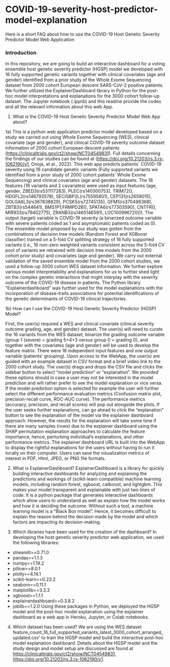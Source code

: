 # COVID-19-severity-host-predictor-model-explanation
Here is a short FAQ about how to use the COVID-19 Host Genetic Severity Predictor Model Web Application

### Introduction 

In this repository, we are going to build an interactive dashboard for a voting ensemble host genetic severity predictor (HGSP) model we developed with 16 fully supported genetic variants together with clinical covariates (age and gender) identified from a prior study of the Whole Exome Sequencing dataset from 2000 cohort European descent SARS-CoV-2 positive patients. We further utilized the ExplainerDashboard library in Python for the post-hoc model interpretations and explanations for the 3000 cohort follow-up dataset. The Jupyter notebook (.ipynb) and this readme provide the codes and all the relevant information about this web App.

1) What is the COVID-19 Host Genetic Severity Predictor Model Web App about?

1a) This is a python web application predictor model developed based on a study we carried out using Whole Exome Sequencing (WES), clinical covariate (age and gender), and clinical COVID-19 severity outcome dataset information of 2000 cohort European descent patients (https://clinicaltrials.gov/ct2/show/NCT04549831). Full details concerning the findings of our studies can be found at (https://doi.org/10.21203/rs.3.rs-1062190/v1, Onoja, et al., 2022). 
This web app predicts patients' COVID-19 severity using 16 candidate genetic variants (Fully supported variants we identified from a prior study of 2000 cohort patients' Whole Exome Sequencing) and clinical covariates (age and gender) datasets. The 18 features (16 variants and 2 covariates) were used as input features (age, gender, ZBED3(rs531117283), PLEC(rs140300753), TRIM72(), HDGFL2(rs146793578), SECISBP2L(rs75595801), CEP131(rs2659015), GOLGA6L3(rs367838829), PCSK5(rs72745135), GFM1(rs370496368), ZBTB3(rs544641), BMS1P1;FRMPD2B(), SPATA6(rs77303590), CNTFR(), MIR933(rs79402775), ZRANB3(rs1465146591), LOC100996720()). 
The output (target) variable is COVID-19 severity (a binarized outcome variable with severe patients coded as 1 and asymptomatic patients coded as 0).
The ensemble model proposed by our study was gotten from the combinations of decision tree models (Random Forest and XGBoost classifier) trained on a 5-fold CV splitting strategy of 16 fully supported variants (i.e., 16 non-zero weighted variants consistent across the 5-fold CV pool of variants we retrained with decision tree models from the 2000 cohort prior study) and covariates (age and gender). We carry out external validation of the saved ensemble model from the 2000 cohort studies, we used a follow-up 3000 cohort WES dataset information. We further explore various model interpretability and explanations for us to further shed light on the complex genetic interactions that might interplay with the severity outcome of the COVID-19 disease in patients. The Python library “Explainerdashboard” was further used for the model explanations with the incorporation of disease-traits associations for potential identifications of the genetic determinants of COVID-19 clinical trajectories.  

1b) How can I use the COVID-19 Host Genetic Severity Predictor (HGSP) Model? 

First, the user(s) required a WES and clinical covariate (clinical severity outcome grading, age, and gender) dataset. The user(s) will need to curate the 16 variants from the WES dataset, binarize the grading outcome variable (group 1 (severe) = grading 5+4+3 versus group 0 = grading 0), and together with the covariates (age and gender) will be used to develop the feature matrix. There were 18 independent input features and one output variable (patients’ grouping). Upon access to the WebApp, the user(s) are guided with an example dataset in CSV format and a brief video link to the 2000 cohort study. The user(s) drags and drops the CSV file and clicks the sidebar button to select “model prediction” or “explanation”. We provided these options should in case a user may not be interested in the model prediction and will rather prefer to see the model explanation or vice versa. If the model prediction option is selected for example the user will further select the different performance evaluation metrics (Confusion matrix plot, precision-recall curve, ROC-AUC curve). The performance metrics (accuracy, precision, and recall scores) will pop out alongside the plots. If the user seeks further explanations, can go ahead to click the “explanation” button to see the explanation of the model via the explainer dashboard approach. However, the results for the explanation will take some time if there are many samples (rows) due to the explainer dashboard using the SHAP permutation explanation approaches to calculate the feature importance, hence, perturbing individual’s explanations, and other performance metrics. The explainer dashboard URL is built into the WebApp to display the rightful explanations for the users without having to run it locally on their computer. Users can save the visualization metrics of interest in PDF, Html, JPEG, or PNG file formats.

2) What is ExplainerDashboard?
ExplainerDashboard is a library for quickly building interactive dashboards for analyzing and explaining the predictions and workings of (scikit-learn compatible) machine learning models, including random forest, xgboost, catboost, and lightgbm. This makes your model transparent and explainable with just two lines of code. It is a python package that generates interactive dashboards which allow users to understand as well as explain how the model works and how it is deciding the outcome. Without such a tool, a machine learning model is a “Black Box model”. Hence, it becomes difficult to explain the reason behind the decision made by the model and which factors are impacting its decision-making.

3) Which libraries have been used for the creation of the dashboard?
In developing the host genetic severity predictor web application, we used the following libraries:
-	streamlit==0.71.0
-	pandas==1.1.3
-	numpy==1.19.2
-	pillow==8.0.1
-	plotly==4.14.1
-	scikit-learn==0.23.2
-	seaborn==0.11.1
-	matplotlib==3.3.3
-	xgboost==1.1.1
-	explainerdashboard==0.3.8.2
-	joblib==1.2.0
 Using these packages in Python, we deployed the HGSP model and the post-hoc model explanation using the explainer dashboard as a web app in Heroku, Jupyter, or Colab notebooks.
 
4) Which dataset has been used?
We are using the WES dataset feature_count_16_full_supported_variants_latest_3000_cohort_arranged_updated.csv' to train the HGSP model and build the interactive post-hoc model explanation dashboard. Details about the HGSP model and the study design and model setup are discussed are found at https://clinicaltrials.gov/ct2/show/NCT04549831, https://doi.org/10.21203/rs.3.rs-1062190/v1.
